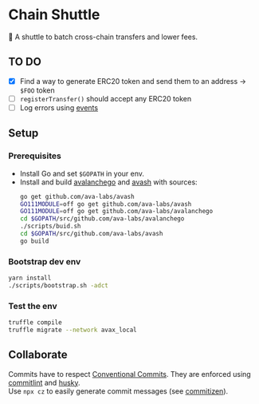 # Chain Shuttle

:bus: A shuttle to batch cross-chain transfers and lower fees.

## TO DO

- [x] Find a way to generate ERC20 token and send them to an address -> `$FOO` token
- [ ] `registerTransfer()` should accept any ERC20 token
- [ ] Log errors using [events](https://docs.soliditylang.org/en/v0.8.2/contracts.html#events)

## Setup

### Prerequisites

- Install Go and set `$GOPATH` in your env.
- Install and build [avalanchego](https://github.com/ava-labs/avalanchego) and [avash](https://github.com/ava-labs/avash) with sources:
  ```sh
  go get github.com/ava-labs/avash
  GO111MODULE=off go get github.com/ava-labs/avash
  GO111MODULE=off go get github.com/ava-labs/avalanchego
  cd $GOPATH/src/github.com/ava-labs/avalanchego
  ./scripts/buid.sh
  cd $GOPATH/src/github.com/ava-labs/avash
  go build
  ```

### Bootstrap dev env

```sh
yarn install
./scripts/bootstrap.sh -adct
```

### Test the env

```sh
truffle compile
truffle migrate --network avax_local
```

## Collaborate

Commits have to respect [Conventional Commits](https://www.conventionalcommits.org/en/v1.0.0/). They are enforced using [commitlint](https://github.com/conventional-changelog/commitlint) and [husky](https://github.com/typicode/husky).  
Use `npx cz` to easily generate commit messages (see [commitizen](https://github.com/commitizen/cz-cli)).
